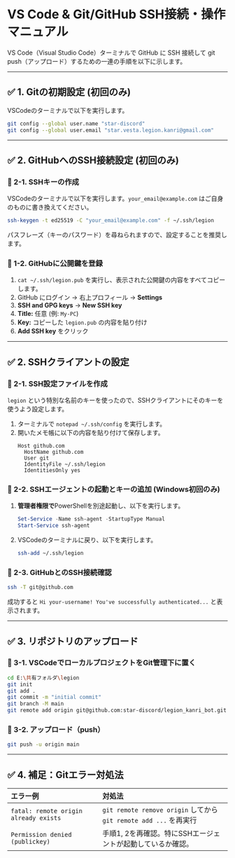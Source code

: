 # VS Code & Git/GitHub SSH接続・操作マニュアル

VS Code（Visual Studio Code）ターミナルで GitHub に SSH 接続して git push（アップロード）するための一連の手順を以下に示します。

---

## ✅ 1. Gitの初期設定 (初回のみ)
VSCodeのターミナルで以下を実行します。

```bash
git config --global user.name "star-discord"
git config --global user.email "star.vesta.legion.kanri@gmail.com"
```

---

## ✅ 2. GitHubへのSSH接続設定 (初回のみ)

### 🔹 2-1. SSHキーの作成
VSCodeのターミナルで以下を実行します。`your_email@example.com` はご自身のものに書き換えてください。
```bash
ssh-keygen -t ed25519 -C "your_email@example.com" -f ~/.ssh/legion
```

パスフレーズ（キーのパスワード）を尋ねられますので、設定することを推奨します。

### 🔹 1-2. GitHubに公開鍵を登録
1.  `cat ~/.ssh/legion.pub` を実行し、表示された公開鍵の内容をすべてコピーします。
2.  GitHub にログイン → 右上プロフィール → **Settings**
3.  **SSH and GPG keys** → **New SSH key**
4.  **Title:** 任意 (例: `My-PC`)
5.  **Key:** コピーした `legion.pub` の内容を貼り付け
6.  **Add SSH key** をクリック

---

## ✅ 2. SSHクライアントの設定

### 🔹 2-1. SSH設定ファイルを作成
`legion` という特別な名前のキーを使ったので、SSHクライアントにそのキーを使うよう設定します。

1.  ターミナルで `notepad ~/.ssh/config` を実行します。
2.  開いたメモ帳に以下の内容を貼り付けて保存します。
    ```
    Host github.com
      HostName github.com
      User git
      IdentityFile ~/.ssh/legion
      IdentitiesOnly yes
    ```

### 🔹 2-2. SSHエージェントの起動とキーの追加 (Windows初回のみ)
1.  **管理者権限で**PowerShellを別途起動し、以下を実行します。
    ```powershell
    Set-Service -Name ssh-agent -StartupType Manual
    Start-Service ssh-agent
    ```
2.  VSCodeのターミナルに戻り、以下を実行します。
    ```bash
    ssh-add ~/.ssh/legion
    ```

### 🔹 2-3. GitHubとのSSH接続確認
```bash
ssh -T git@github.com
```
成功すると `Hi your-username! You've successfully authenticated...` と表示されます。

---

## ✅ 3. リポジトリのアップロード

### 🔹 3-1. VSCodeでローカルプロジェクトをGit管理下に置く
```bash
cd E:\共有フォルダ\legion
git init
git add .
git commit -m "initial commit"
git branch -M main
git remote add origin git@github.com:star-discord/legion_kanri_bot.git
```

### 🔹 3-2. アップロード（push）
```bash
git push -u origin main
```

---

## ✅ 4. 補足：Gitエラー対処法

| エラー例 | 対処法 |
| :--- | :--- |
| `fatal: remote origin already exists` | `git remote remove origin` してから `git remote add ...` を再実行 |
| `Permission denied (publickey)` | 手順1, 2を再確認。特にSSHエージェントが起動しているか確認。 |